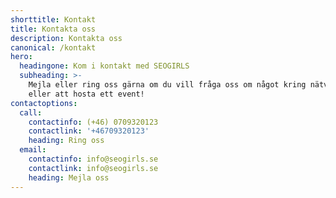 ```yaml
---
shorttitle: Kontakt
title: Kontakta oss
description: Kontakta oss
canonical: /kontakt
hero:
  headingone: Kom i kontakt med SEOGIRLS
  subheading: >-
    Mejla eller ring oss gärna om du vill fråga oss om något kring nätverket
    eller att hosta ett event! 
contactoptions:
  call:
    contactinfo: (+46) 0709320123
    contactlink: '+46709320123'
    heading: Ring oss
  email:
    contactinfo: info@seogirls.se
    contactlink: info@seogirls.se
    heading: Mejla oss
---
```


